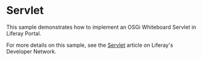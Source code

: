 # Servlet

This sample demonstrates how to implement an OSGi Whiteboard Servlet in Liferay
Portal.

For more details on this sample, see the
[Servlet](https://dev.liferay.com/develop/reference/-/knowledge_base/7-1/servlet)
article on Liferay's Developer Network.